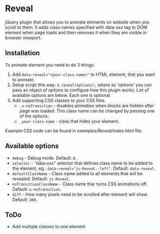 # Reveal

jQuery plugin that allows you to animate elements on website when you scroll to them. It adds class names specified with data-xxx tag to DOM element when page loads and then removes it when they are visible in browser viewport.

## Installation

To animate element you need to do 3 things:

1. Add `data-reveal="<your-class-name>"` to HTML element, that you want to animate.
2. Setup script this way: `$.reveal(options);` where as 'options' you can pass an object of options to configure how this plugin works. List of available options are below. Each one is optional.
3. Add supporting CSS classes to your CSS files.
    * `.u-noTransition` - disables animation when blocks are hidden after page was loaded. This class name can be changed by passing one of the options.
    * `.your-class-name` - class that hides your element.

Example CSS code can be found in _examples/Reveal/index.html_ file.

## Available options

* `debug` - Debug mode. Default: `0`.
* `selector` - "data-xxx" selector that defines class name to be added to the element, eg.: `data-reveal="js-Reveal--left"`. Default: `data-reveal`.
* `defaultClassName` - Class name added to all elements that will be revealed. Default: `js-Reveal`.
* `noTransitionClassName` - Class name thar turns CSS animations off. Default: `u-noTransition`.
* `diff` -  How many pixels need to be scrolled after element will show. Default: `300`.

## ToDo
* Add multiple classes to one element